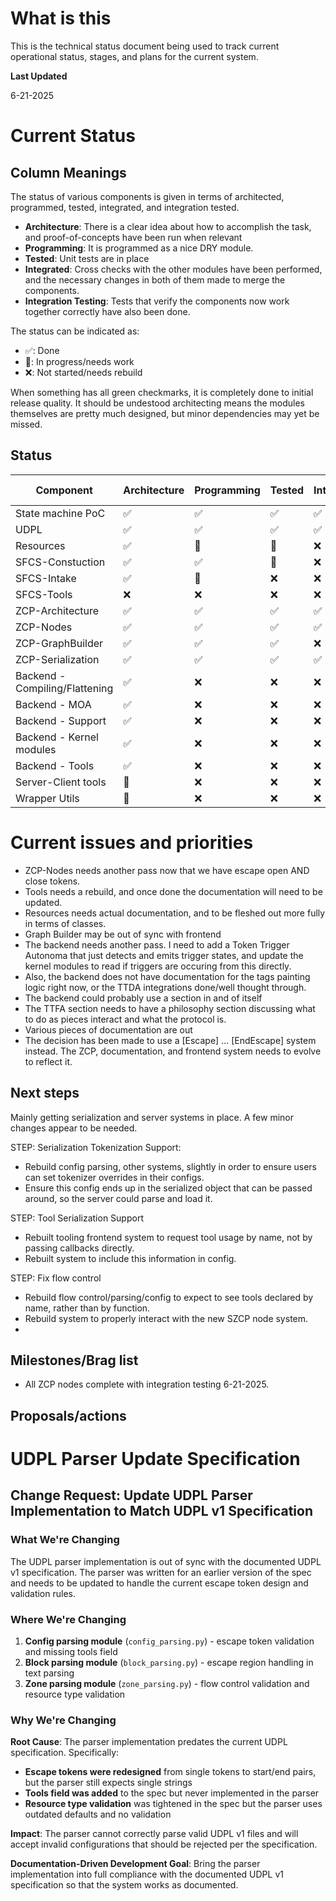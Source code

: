 # What is this

This is the technical status document being used to track current operational status, stages, and plans for the current system.

**Last Updated**

6-21-2025

# Current Status

## Column Meanings
The status of various components is given in terms of architected, programmed, tested, integrated, and integration tested. 

* **Architecture**: There is a clear idea about how to accomplish the task, and proof-of-concepts have been run when relevant
* **Programming**: It is programmed as a nice DRY module.
* **Tested**: Unit tests are in place
* **Integrated**: Cross checks with the other modules have been performed, and the necessary changes in both of them made to merge the components.
* **Integration Testing**: Tests that verify the components now work together correctly have also been done.

The status can be indicated as:

* ✅: Done
* 🚧: In progress/needs work
* ❌: Not started/needs rebuild

When something has all green checkmarks, it is completely done to initial release quality. It should be undestood architecting means the modules themselves are pretty much designed, but minor dependencies may yet be missed.

## Status

| Component                      |Architecture|Programming|Tested|Integrated|Integration Testing|
|--------------------------------|--|--|-|-|-|
| State machine PoC              |✅|✅|✅|✅|✅|
| UDPL                           |✅|✅|✅|✅|✅|
| Resources                      |✅|🚧|🚧|❌|❌|
| SFCS-Constuction               |✅|✅|🚧|❌|❌|
| SFCS-Intake                    |✅|🚧|❌|❌|❌|
| SFCS-Tools                     |❌|❌|❌|❌|❌|
| ZCP-Architecture               |✅|✅|✅|✅|✅|
| ZCP-Nodes                      |✅|✅|✅|✅|✅|
| ZCP-GraphBuilder               |✅|✅|✅|❌|❌|
| ZCP-Serialization              |✅|✅|✅|✅|✅|
| Backend - Compiling/Flattening |✅|❌|❌|❌|❌|
| Backend - MOA                  |✅|❌|❌|❌|❌|
| Backend - Support              |✅|❌|❌|❌|❌|
| Backend - Kernel modules       |✅|❌|❌|❌|❌|
| Backend - Tools                |✅|❌|❌|❌|❌|
| Server-Client tools            |🚧|❌|❌|❌|❌|
| Wrapper Utils                  |🚧|❌|❌|❌|❌|

# Current issues and priorities

* ZCP-Nodes needs another pass now that we have escape open AND close tokens.
* Tools needs a rebuild, and once done the documentation will need to be updated.
* Resources needs actual documentation, and to be fleshed out more fully in terms of classes.
* Graph Builder may be out of sync with frontend
* The backend needs another pass. I need to add a Token Trigger Autonoma that just detects and emits trigger states, and update the kernel modules to read if triggers are occuring from this directly. 
* Also, the backend does not have documentation for the tags painting logic right now, or the TTDA integrations done/well thought through.
* The backend could probably use a section in and of itself
* The TTFA section needs to have a philosophy section discussing what to do as pieces interact and what the protocol is.
* Various pieces of documentation are out
* The decision has been made to use a [Escape] ... [EndEscape] system instead. The ZCP, documentation, and frontend system needs to evolve to reflect it.
## Next steps

Mainly getting serialization and server systems in place. A few minor changes appear to be needed.

STEP: Serialization Tokenization Support:
* Rebuild config parsing, other systems, slightly in order to ensure users can set tokenizer overrides in their configs.
* Ensure this config ends up in the serialized object that can be passed around, so the server could parse and load it.

STEP: Tool Serialization Support
* Rebuilt tooling frontend system to request tool usage by name, not by passing callbacks directly.
* Rebuilt system to include this information in config.

STEP: Fix flow control
* Rebuild flow control/parsing/config to expect to see tools declared by name, rather than by function.
* Rebuild system to properly interact with the new SZCP node system.
* 

## Milestones/Brag list

- All ZCP nodes complete with integration testing 6-21-2025.

## Proposals/actions

# UDPL Parser Update Specification

## Change Request: Update UDPL Parser Implementation to Match UDPL v1 Specification

### What We're Changing
The UDPL parser implementation is out of sync with the documented UDPL v1 specification. The parser was written for an earlier version of the spec and needs to be updated to handle the current escape token design and validation rules.

### Where We're Changing
1. **Config parsing module** (`config_parsing.py`) - escape token validation and missing tools field
2. **Block parsing module** (`block_parsing.py`) - escape region handling in text parsing  
3. **Zone parsing module** (`zone_parsing.py`) - flow control validation and resource type validation

### Why We're Changing
**Root Cause**: The parser implementation predates the current UDPL specification. Specifically:

- **Escape tokens were redesigned** from single tokens to start/end pairs, but the parser still expects single strings
- **Tools field was added** to the spec but never implemented in the parser
- **Resource type validation** was tightened in the spec but the parser uses outdated defaults and no validation

**Impact**: The parser cannot correctly parse valid UDPL v1 files and will accept invalid configurations that should be rejected per the specification.

**Documentation-Driven Development Goal**: Bring the parser implementation into full compliance with the documented UDPL v1 specification so that the system works as documented.